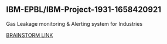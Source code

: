 ## IBM-EPBL/IBM-Project-1931-1658420921

Gas Leakage monitoring & Alerting system for Industries

 [BRAINSTORM LINK ](https://github.com/IBM-EPBL/IBM-Project-1931-1658420921/blob/main/Brainstorm/Brainstorm.pdf)
